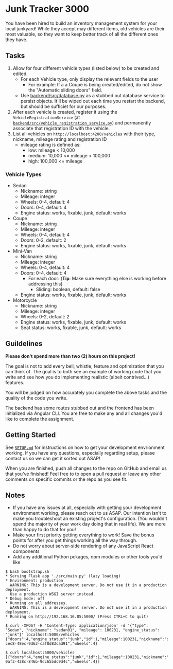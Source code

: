 # Junk Tracker 3000

You have been hired to build an inventory management system for your local junkyard! While they accept may different items, old vehicles are their most valuable, so they want to keep better track of all the different ones they have.

## Tasks

1. Allow for four different vehicle types (listed below) to be created and edited.
    - For each Vehicle type, only display the relevant fields to the user
      - For example: If a a Coupe is being created/edited, do not show the "Automatic sliding doors" field.
    - Use [backend/src/database.py](backend/src/database.py) as a stubbed out database service to persist objects. It'll be wiped out each time you restart the backend, but should be sufficiet for our purposes.
2. After each vehicle is created, register it using the `VehicleRegistrationService` (at [`backend/src/vehicle_registration_service.py`](backend/src/vehicle_registration_service.py)) and permanently associate that registration ID with the vehicle.
3. List all vehicles on `http://localhost:4200/vehicles` with their type, nickname, mileage rating and registration ID
    - mileage rating is defined as:
        - low: mileage < 10,000
        - medium: 10,000 <= mileage < 100,000
        - high: 100,000 <= mileage

### Vehicle Types

- Sedan
    - Nickname: string
    - Mileage: integer
    - Wheels: 0-4, default: 4
    - Doors: 0-4, default: 4
    - Engine status: works, fixable, junk, default: works
- Coupe
    - Nickname: string
    - Mileage: integer
    - Wheels: 0-4, default: 4
    - Doors: 0-2, default: 2
    - Engine status: works, fixable, junk, default: works
- Mini-Van
    - Nickname: string
    - Mileage: integer
    - Wheels: 0-4, default: 4
    - Doors: 0-4, default: 4
      - For each door: (**Tip**: Make sure everything else is working before addressing this)
        - Sliding: boolean, default: false
    - Engine status: works, fixable, junk, default: works
- Motorcycle
    - Nickname: string
    - Mileage: integer
    - Wheels: 0-2, default: 2
    - Engine status: works, fixable, junk, default: works
    - Seat status: works, fixable, junk, default: works

## Guildelines

**Please don't spend more than two (2) hours on this project!**

The goal is not to add every bell, whistle, feature and optimization that you can think of. The goal is to both see an example of working code that you write and see how you do implementing realistic (albeit contrived...) features.

You will be judged on how accurately you complete the above tasks and the quality of the code you write.

The backend has some routes stubbed out and the frontend has been initialized via Angular CLI. You are free to make any and all changes you'd like to complete the assignment.

## Getting Started

See [`SETUP.md`](SETUP.md) for instructions on how to get your development envrionment working. If you have any questions, especially regarding setup, please contact us so we can get it sorted out ASAP!

When you are finished, push all changes to the repo on GitHub and email us that you've finished! Feel free to to open a pull request or leave any other comments on specific commits or the repo as you see fit.

## Notes

- If you have any issues at all, especially with getting your development environment working, please reach out to us ASAP. Our intention isn't to make you troubleshoot an existing project's configuration. (You wouldn't spend the majority of your work day doing that in real life). We are more than happy to do that for you!
- Make your first priority getting everything to work! Save the bonus points for after you get things working all the way through.
- Do not worry about server-side rendering of any JavaScript React components
- Add any additional Python pckages, npm modules or other tools you'd like




```
$ bash bootstrap.sh
* Serving Flask app './src/main.py' (lazy loading)
* Environment: production
  WARNING: This is a development server. Do not use it in a production deployment.
  Use a production WSGI server instead.
* Debug mode: off
* Running on all addresses.
  WARNING: This is a development server. Do not use it in a production deployment.
* Running on http://192.168.16.85:5000/ (Press CTRL+C to quit)
```
```
$ curl -XPOST -H 'Content-Type: application/json' -d '{"type": "Sedan", "nickname": "sedan01", "mileage": 100231, "engine_status": "junk"}' localhost:5000/vehicles
{"doors":4,"engine_status":"junk","id":1,"mileage":100231,"nickname":"sedan01","registration_id":"85eb26a1-cec8-48ec-9d63-caf8d83cad91","wheels":4}

```

```
$ curl localhost:5000/vehicles
[{"doors":4,"engine_status":"junk","id":1,"mileage":100231,"nickname":"sedan01","registration_id":"d7a47c56-0af3-428c-846b-9dc655dc9d4c","wheels":4}]
```
